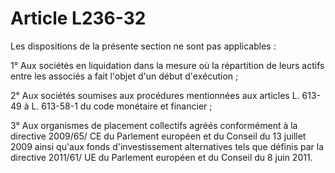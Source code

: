 # Article L236-32

Les dispositions de la présente section ne sont pas applicables :

1° Aux sociétés en liquidation dans la mesure où la répartition de leurs actifs entre les associés a fait l'objet d'un début d'exécution ;

2° Aux sociétés soumises aux procédures mentionnées aux articles L. 613-49 à L. 613-58-1 du code monétaire et financier ;

3° Aux organismes de placement collectifs agréés conformément à la directive 2009/65/ CE du Parlement européen et du Conseil du 13 juillet 2009 ainsi qu'aux fonds d'investissement alternatives tels que définis par la directive 2011/61/ UE du Parlement européen et du Conseil du 8 juin 2011.
